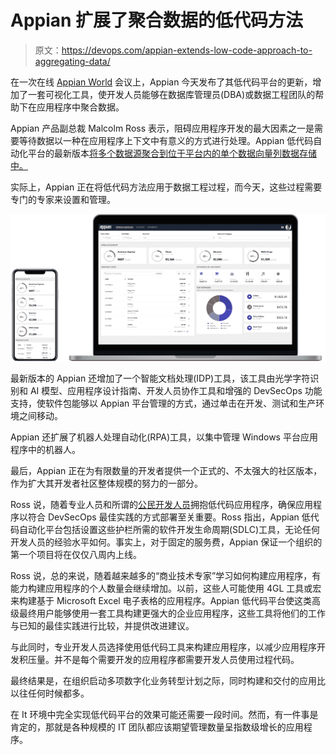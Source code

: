 # Appian 扩展了聚合数据的低代码方法

> 原文：<https://devops.com/appian-extends-low-code-approach-to-aggregating-data/>

在一次在线 [Appian World](https://appianworld.com/) 会议上，Appian 今天发布了其低代码平台的更新，增加了一套可视化工具，使开发人员能够在数据库管理员(DBA)或数据工程团队的帮助下在应用程序中聚合数据。

Appian 产品副总裁 Malcolm Ross 表示，阻碍应用程序开发的最大因素之一是需要等待数据以一种在应用程序上下文中有意义的方式进行处理。Appian 低代码自动化平台的最新版本[将多个数据源聚合到位于平台内的单个数据向量列数据存储中。](https://appian.com/resources/newsroom/press-releases/2021/appian-unveils-latest-version-of-the-appian-low-code-automation-.html)

实际上，Appian 正在将低代码方法应用于数据工程过程，而今天，这些过程需要专门的专家来设置和管理。

![Appian](img/136f06b9fc2189d15cf0810ed14b3202.png)

最新版本的 Appian 还增加了一个智能文档处理(IDP)工具，该工具由光学字符识别和 AI 模型、应用程序设计指南、开发人员协作工具和增强的 DevSecOps 功能支持，使软件包能够以 Appian 平台管理的方式，通过单击在开发、测试和生产环境之间移动。

Appian 还扩展了机器人处理自动化(RPA)工具，以集中管理 Windows 平台应用程序中的机器人。

最后，Appian 正在为有限数量的开发者提供一个正式的、不太强大的社区版本，作为扩大其开发者社区整体规模的努力的一部分。

Ross 说，随着专业人员和所谓的[公民开发人员](https://devops.com/?s=citizen+developers)拥抱低代码应用程序，确保应用程序以符合 DevSecOps 最佳实践的方式部署至关重要。Ross 指出，Appian 低代码自动化平台包括设置这些护栏所需的软件开发生命周期(SDLC)工具，无论任何开发人员的经验水平如何。事实上，对于固定的服务费，Appian 保证一个组织的第一个项目将在仅仅八周内上线。

Ross 说，总的来说，随着越来越多的“商业技术专家”学习如何构建应用程序，有能力构建应用程序的个人数量会继续增加。以前，这些人可能使用 4GL 工具或宏来构建基于 Microsoft Excel 电子表格的应用程序。Appian 低代码平台使这类高级最终用户能够使用一套工具构建更强大的企业应用程序，这些工具将他们的工作与已知的最佳实践进行比较，并提供改进建议。

与此同时，专业开发人员选择使用低代码工具来构建应用程序，以减少应用程序开发积压量。并不是每个需要开发的应用程序都需要开发人员使用过程代码。

最终结果是，在组织启动多项数字化业务转型计划之际，同时构建和交付的应用比以往任何时候都多。

在 It 环境中完全实现低代码平台的效果可能还需要一段时间。然而，有一件事是肯定的，那就是各种规模的 IT 团队都应该期望管理数量呈指数级增长的应用程序。